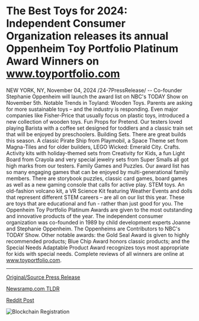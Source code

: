 # The Best Toys for 2024: Independent Consumer Organization releases its annual Oppenheim Toy Portfolio Platinum Award Winners on www.toyportfolio.com

NEW YORK, NY, November 04, 2024 /24-7PressRelease/ -- Co-founder Stephanie Oppenheim will launch the award list on NBC's TODAY Show on November 5th.  Notable Trends in Toyland:  Wooden Toys. Parents are asking for more sustainable toys – and the industry is responding. Even major companies like Fisher-Price that usually focus on plastic toys, introduced a new collection of wooden toys.  Fun Props for Pretend. Our testers loved playing Barista with a coffee set designed for toddlers and a classic train set that will be enjoyed by preschoolers.   Building Sets. There are great builds this season. A classic Pirate Ship from Playmobil, a Space Theme set from Magna-Tiles and for older builders, LEGO Wicked: Emerald City.   Crafts. Activity kits with holiday-themed sets from Creativity for Kids, a fun Light Board from Crayola and very special jewelry sets from Super Smalls all got high marks from our testers.   Family Games and Puzzles. Our award list has so many engaging games that can be enjoyed by multi-generational family members. There are storybook puzzles, classic card games, board games as well as a new gaming console that calls for active play.   STEM toys. An old-fashion volcano kit, a VR Science Kit featuring Weather Events and dolls that represent different STEM careers – are all on our list this year. These are toys that are educational and fun - rather than just good for you.  The Oppenheim Toy Portfolio Platinum Awards are given to the most outstanding and innovative products of the year. The independent consumer organization was co-founded in 1989 by child development experts Joanne and Stephanie Oppenheim. The Oppenheims are Contributors to NBC's TODAY Show. Other notable awards: the Gold Seal Award is given to highly recommended products; Blue Chip Award honors classic products; and the Special Needs Adaptable Product Award recognizes toys most appropriate for kids with special needs. Complete reviews of all winners are online at www.toyportfolio.com. 

---

[Original/Source Press Release](https://www.24-7pressrelease.com/press-release/515839/the-best-toys-for-2024-independent-consumer-organization-releases-its-annual-oppenheim-toy-portfolio-platinum-award-winners-on-wwwtoyportfoliocom)
                    

[Newsramp.com TLDR](https://newsramp.com/curated-news/stephanie-oppenheim-to-launch-toy-awards-on-nbc-s-today-show/4b03645f40dad3ce9b56459da0f89400) 

 



[Reddit Post](https://www.reddit.com/r/AwardsAndRecognition/comments/1gj9fa2/stephanie_oppenheim_to_launch_toy_awards_on_nbcs/) 



![Blockchain Registration](https://cdn.newsramp.app/24-7PressRelease/qrcode/2411/4/roam98J7.webp)